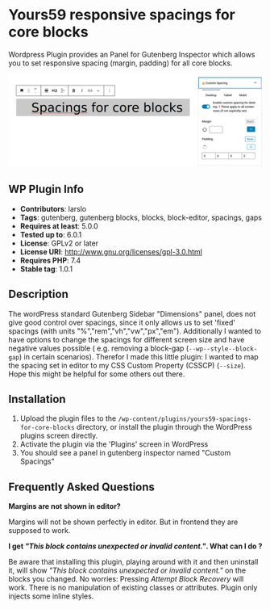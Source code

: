 # Yours59 responsive spacings for core blocks

Wordpress Plugin provides an Panel for Gutenberg Inspector which allows you to set responsive spacing (margin, padding)
for all core blocks.

![Screenshot of plugin in editor](screenshot.png)

## WP Plugin Info
- **Contributors**: larslo
- **Tags**: gutenberg, gutenberg blocks, blocks, block-editor, spacings, gaps
- **Requires at least**: 5.0.0
- **Tested up to**: 6.0.1
- **License**: GPLv2 or later
- **License URI**: http://www.gnu.org/licenses/gpl-3.0.html
- **Requires PHP**: 7.4
- **Stable tag**: 1.0.1


## Description

The wordPress standard Gutenberg Sidebar \"Dimensions\" panel, does not give good control over spacings, since it only allows us to set \'fixed\' spacings (with units \"%\",\"rem\",\"vh\",\"vw\",\"px\",\"em\"). Additionally I wanted to have options to change the spacings for different screen size and have negative values possible ( e.g. removing a block-gap (`--wp--style--block-gap`) in certain scenarios).
Therefor I made this little plugin: I wanted to map the spacing set in editor to my CSS Custom Property (CSSCP) (`--size`). 
Hope this might be helpful for some others out there.


## Installation

1. Upload the plugin files to the `/wp-content/plugins/yours59-spacings-for-core-blocks` directory, or install the plugin through the WordPress plugins screen directly.
2. Activate the plugin via the \'Plugins\' screen in WordPress
3. You should see a panel in gutenberg inspector named \"Custom Spacings\"

## Frequently Asked Questions 

**Margins are not shown in editor?**

Margins will not be shown perfectly in editor. But in frontend they are supposed to work.

**I get *\"This block contains unexpected or invalid content.\"*. What can I do ?**

Be aware that installing this plugin, playing around with it and then uninstall it, will show 
*\"This block contains unexpected or invalid content.\"* on the blocks you changed. 
No worries: Pressing *Attempt Block Recovery* will work. 
There is no manipulation of existing classes or attributes. 
Plugin only injects some inline styles.


